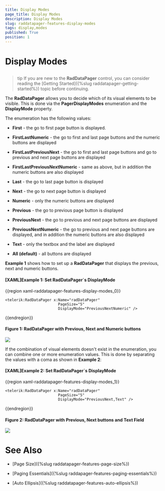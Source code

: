 ```yaml
---
title: Display Modes
page_title: Display Modes
description: Display Modes
slug: raddatapager-features-display-modes
tags: display,modes
published: True
position: 1
---
```


# Display Modes



## 

>tip If you are new to the __RadDataPager__ control, you can consider reading the [Getting Started]({%slug raddatapager-getting-started%}) topic before continuing.

The __RadDataPager__ allows you to decide which of its visual elements to be visible. This is done via the __PagerDisplayModes__ enumeration and the __DisplayMode__ property. 

The enumeration has the following values:

* __First__ - the go to first page button is displayed.


* __FirstLastNumeric__ - the go to first and last page buttons and the numeric buttons are displayed


* __FirstLastPreviousNext__ - the go to first and last page buttons and go to previous and next page buttons are displayed


* __FirstLastPreviousNextNumeric__ - same as above, but in addition the numeric buttons are also displayed


* __Last__ - the go to last page button is displayed


* __Next__ - the go to next page button is displayed


* __Numeric__ - only the numeric buttons are displayed


* __Previous__ - the go to previous page button is displayed


* __PreviousNext__ - the go to previous and next page buttons are displayed


* __PreviousNextNumeric__ - the go to previous and next page buttons are displayed, and in addition the numeric buttons are also displayed


* __Text__ - only the textbox and the label are displayed


* __All (default)__ - all buttons are displayed

__Example 1__ shows how to set up a __RadDataPager__ that displays the previous, next and numeric buttons.

#### __[XAML]Example 1: Set RadDataPager`s DisplayMode__

{{region xaml-raddatapager-features-display-modes_0}}

	<telerik:RadDataPager x:Name="radDataPager"
	                        PageSize="5"
	                        DisplayMode="PreviousNextNumeric" />
{{endregion}}

#### __Figure 1: RadDataPager with Previous, Next and Numeric buttons__
![](images/RadDataPager_Features_DisplayModes_01.png)

If the combination of visual elements doesn't exist in the enumeration, you can combine one or more enumeration values. This is done by separating the values with a coma as shown in __Example 2__:

#### __[XAML]Example 2: Set RadDataPager`s DisplayMode__

{{region xaml-raddatapager-features-display-modes_1}}

	<telerik:RadDataPager x:Name="radDataPager"
	                        PageSize="5"
	                        DisplayMode="PreviousNext,Text" />
{{endregion}}

#### __Figure 2: RadDataPager with Previous, Next buttons and Text Field__
![](images/RadDataPager_Features_DisplayModes_02.png)

# See Also

 * [Page Size]({%slug raddatapager-features-page-size%})

 * [Paging Essentials]({%slug raddapager-features-paging-essentials%})

 * [Auto Ellipsis]({%slug raddatapager-features-auto-ellipsis%})
